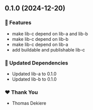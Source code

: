 ## 0.1.0 (2024-12-20)

### 🚀 Features

- make lib-c depend on lib-a and lib-b
- make lib-c depend on lib-b
- make lib-c depend on lib-a
- add buildable and publishable lib-c

### 🧱 Updated Dependencies

- Updated lib-a to 0.1.0
- Updated lib-b to 0.1.0

### ❤️ Thank You

- Thomas Dekiere